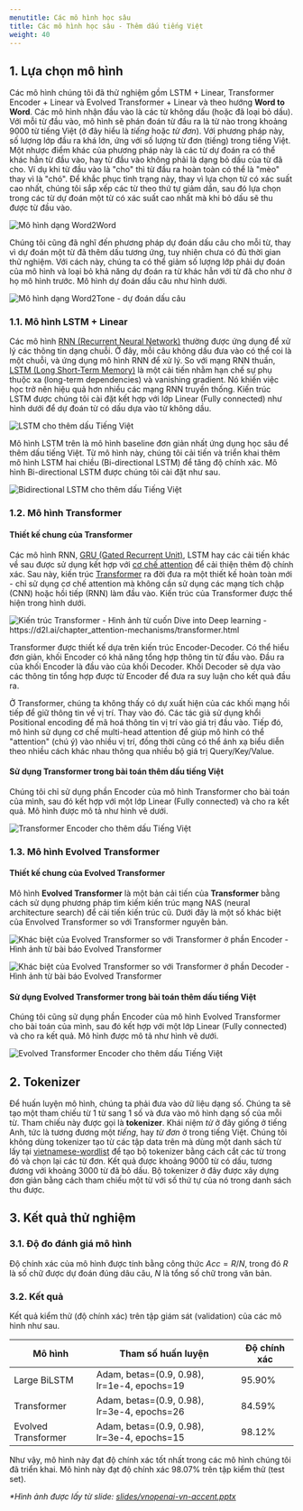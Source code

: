 ```yaml
---
menutitle: Các mô hình học sâu
title: Các mô hình học sâu - Thêm dấu tiếng Việt
weight: 40
---
```


## 1. Lựa chọn mô hình

Các mô hình chúng tôi đã thử nghiệm gồm LSTM + Linear, Transformer Encoder + Linear và Evolved Transformer + Linear và theo hướng **Word to Word**. Các mô hình nhận đầu vào là các từ không dấu (hoặc đã loại bỏ dấu). Với mỗi từ đầu vào, mô hình sẽ phán đoán từ đầu ra là từ nào trong khoảng 9000 từ tiếng Việt (ở đây hiểu là *tiếng* hoặc *từ đơn*). Với phương pháp này, số lượng lớp đầu ra khá lớn, ứng với số lượng từ đơn (tiếng) trong tiếng Việt. Một nhược điểm khác của phương pháp này là các từ dự đoán ra có thể khác hẳn từ đầu vào, hay từ đầu vào không phải là dạng bỏ dấu của từ đã cho. Ví dụ khi từ đầu vào là "cho" thì từ đầu ra hoàn toàn có thể là "mèo" thay vì là "chó". Để khắc phục tình trạng này, thay vì lựa chọn từ có xác suất cao nhất, chúng tôi sắp xếp các từ theo thứ tự giảm dần, sau đó lựa chọn trong các từ dự đoán một từ có xác suất cao nhất mà khi bỏ dấu sẽ thu được từ đầu vào.

![Mô hình dạng Word2Word](word-to-word.png)

Chúng tôi cũng đã nghĩ đến phương pháp dự đoán dấu câu cho mỗi từ, thay vì dự đoán một từ đã thêm dấu tương ứng, tuy nhiên chưa có đủ thời gian thử nghiệm. Với cách này, chúng ta có thể giảm số lượng lớp phải dự đoán của mô hình và loại bỏ khả năng dự đoán ra từ khác hẳn với từ đã cho như ở họ mô hình trước. Mô hình dự đoán dấu câu như hình dưới.

![Mô hình dạng Word2Tone - dự đoán dấu câu](word-to-tone.png)

### 1.1. Mô hình LSTM + Linear

Các mô hình [RNN (Recurrent Neural Network)](https://en.wikipedia.org/wiki/Recurrent_neural_network) thường được ứng dụng để xử lý các thông tin dạng chuỗi. Ở đây, mỗi câu không dấu đưa vào có thể coi là một chuỗi, và ứng dụng mô hình RNN để xử lý. So với mạng RNN thuần, [LSTM (Long Short-Term Memory)](https://en.wikipedia.org/wiki/Long_short-term_memory) là một cải tiến nhằm hạn chế sự phụ thuộc xa (long-term dependencies) và vanishing gradient. Nó khiến việc học trở nên hiệu quả hơn nhiều các mạng RNN truyền thống. Kiến trúc LSTM được chúng tôi cài đặt kết hợp với lớp Linear (Fully connected) như hình dưới để dự đoán từ có dấu dựa vào từ không dầu.

![LSTM cho thêm dấu Tiếng Việt](lstm.png)

Mô hình LSTM trên là mô hình baseline đơn giản nhất ứng dụng học sâu để thêm dấu tiếng Việt. Từ mô hình này, chúng tôi cải tiến và triển khai thêm mô hình LSTM hai chiều (Bi-directional LSTM) để tăng độ chính xác. Mô hình Bi-directional LSTM được chúng tôi cài đặt như sau.

![Bidirectional LSTM cho thêm dấu Tiếng Việt](bi-lstm.png)

### 1.2. Mô hình Transformer

#### Thiết kế chung của Transformer

Các mô hình RNN, [GRU (Gated Recurrent Unit)](https://en.wikipedia.org/wiki/Gated_recurrent_unit), LSTM hay các cải tiến khác về sau được sử dụng kết hợp với [cơ chế attention](https://d2l.ai/chapter_attention-mechanisms/) để cải thiện thêm độ chính xác. Sau này, kiến trúc [Transformer](https://arxiv.org/abs/1706.03762) ra đời đưa ra một thiết kế hoàn toàn mới - chỉ sử dụng cơ chế attention mà không cần sử dụng các mạng tích chập (CNN) hoặc hồi tiếp (RNN) làm đầu vào. Kiến trúc của Transformer được thể hiện trong hình dưới.

![Kiến trúc Transformer - Hình ảnh từ cuốn Dive into Deep learning - <https://d2l.ai/chapter_attention-mechanisms/transformer.html>](transformer.svg)

Transformer được thiết kế dựa trên kiến trúc Encoder-Decoder. Có thể hiểu đơn giản, khối Encoder có khả năng tổng hợp thông tin từ đầu vào. Đầu ra của khối Encoder là đầu vào của khối Decoder. Khối Decoder sẽ dựa vào các thông tin tổng hợp được từ Encoder để đưa ra suy luận cho kết quả đầu ra.

Ở Transformer, chúng ta không thấy có dự xuất hiện của các khối mạng hồi tiếp để giữ thông tin về vị trí. Thay vào đó. Các tác giả sử dụng khổi Positional encoding để mã hoá thông tin vị trí vào giá trị đầu vào. Tiếp đó, mô hình sử dụng cơ chế multi-head attention để giúp mô hình có thể "attention" (chú ý) vào nhiều vị trí, đồng thời cũng có thể ánh xạ biểu diễn theo nhiều cách khác nhau thông qua nhiều bộ giá trị Query/Key/Value.

#### Sử dụng Transformer trong bài toán thêm dấu tiếng Việt

Chúng tôi chỉ sử dụng phần Encoder của mô hình Transformer cho bài toán của mình, sau đó kết hợp với một lớp Linear (Fully connected) và cho ra kết quả. Mô hình được mô tả như hình vẽ dưới.

![Transformer Encoder cho thêm dấu Tiếng Việt](transformer-encoder-linear.png)

### 1.3. Mô hình Evolved Transformer

#### Thiết kế chung của Evolved Transformer

Mô hình **Evolved Transformer** là một bản cải tiến của **Transformer** bằng cách sử dụng phương pháp tìm kiếm kiến trúc mạng NAS (neural architecture search) để cải tiến kiến trúc cũ. Dưới đây là một số khác biệt của Envolved Transformer so với Transformer nguyên bản.

![Khác biệt của Evolved Transformer so với Transformer ở phần Encoder - Hình ảnh từ bài báo Evolved Transformer](evolved-transformer-1.png)

![Khác biệt của Evolved Transformer so với Transformer ở phần Decoder - Hình ảnh từ bài báo Evolved Transformer](evolved-transformer-2.png)

#### Sử dụng Evolved Transformer trong bài toán thêm dấu tiếng Việt

Chúng tôi cũng sử dụng phần Encoder của mô hình Evolved Transformer cho bài toán của mình, sau đó kết hợp với một lớp Linear (Fully connected) và cho ra kết quả. Mô hình được mô tả như hình vẽ dưới.

![Evolved Transformer Encoder cho thêm dấu Tiếng Việt](evolved-transformer-encoder-linear.png)

## 2. Tokenizer

Để huấn luyện mô hình, chúng ta phải đưa vào dữ liệu dạng số. Chúng ta sẽ tạo một tham chiếu từ 1 từ sang 1 số và đưa vào mô hình dạng số của mỗi từ. Tham chiếu này được gọi là **tokenizer**. Khái niệm *từ* ở đây giống ở tiếng Anh, tức là tương đương một *tiếng*, hay *từ đơn* ở trong tiếng Việt. Chúng tôi không dùng tokenizer tạo từ các tập data trên mà dùng một danh sách từ lấy tại [vietnamese-wordlist](https://github.com/VNOpenAI/vietnamese-wordlist) để tạo bộ tokenizer bằng cách cắt các từ trong đó và chọn lại các từ đơn. Kết quả được khoảng 9000 từ có dấu, tương đương với khoảng 3000 từ đã bỏ dấu. Bộ tokenizer ở đây được xây dựng đơn giản bằng cách tham chiếu một từ với số thứ tự của nó trong danh sách thu được.


## 3. Kết quả thử nghiệm

### 3.1. Độ đo đánh giá mô hình

Độ chính xác của mô hình được tính bằng công thức $Acc = R / N$, trong đó $R$ là số chữ được dự đoán đúng dâu câu, $N$ là tổng số chữ trong văn bản.

### 3.2. Kết quả

Kết quả kiểm thử (độ chính xác) trên tập giám sát (validation) của các mô hình như sau.

|Mô hình| Tham số huấn luyện | Độ chính xác |
|---|---|---|
|Large BiLSTM|Adam, betas=(0.9, 0.98), lr=1e-4, epochs=19| 95.90% |
|Transformer |Adam, betas=(0.9, 0.98), lr=3e-4, epochs=26| 84.59% |
|Evolved Transformer |Adam, betas=(0.9, 0.98), lr=3e-4, epochs=15| 98.12% |

Như vậy, mô hình này đạt độ chính xác tốt nhất trong các mô hình chúng tôi đã triển khai. Mô hình này đạt độ chính xác 98.07% trên tập kiểm thử (test set).

*\*Hình ảnh được lấy từ slide: [slides/vnopenai-vn-accent.pptx](/slides/vnopenai-vn-accent.pptx)*